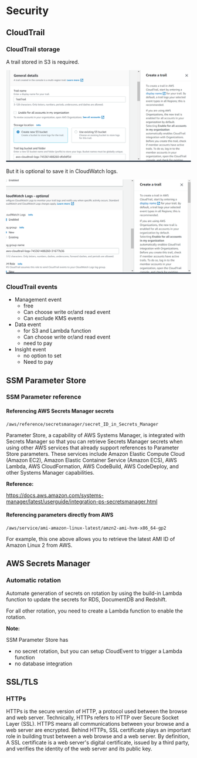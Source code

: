 # Security

## CloudTrail

### CloudTrail storage

A trail stored in S3 is required.

![CloudTrail_Storage_S3](Security_Images/CloudTrail_Storage_S3.png)

 But it is optional to save it in CloudWatch logs.

![](Security_Images/CloudTrail_Storage_CloudWatch_Log.png)

### CloudTrail events

* Management event
  -  free
  - Can choose write or/and read event
  - Can exclude KMS events
* Data event
  - for S3 and Lambda function
  - Can choose write or/and read event
  - need to pay
* Insight event
  - no option to set 
  - Need to pay

## SSM Parameter Store

### SSM Parameter reference

#### Referencing AWS Secrets Manager secrets

```
/aws/reference/secretsmanager/secret_ID_in_Secrets_Manager
```

Parameter Store, a capability of AWS Systems Manager, is integrated with Secrets Manager so that you can retrieve Secrets Manager secrets when using other AWS services that already support references to Parameter Store parameters. These services include Amazon Elastic Compute Cloud (Amazon EC2), Amazon Elastic Container Service (Amazon ECS), AWS Lambda, AWS CloudFormation, AWS CodeBuild, AWS CodeDeploy, and other Systems Manager capabilities.

**Reference:** 

https://docs.aws.amazon.com/systems-manager/latest/userguide/integration-ps-secretsmanager.html

#### Referencing parameters directly from AWS

```
/aws/service/ami-amazon-linux-latest/amzn2-ami-hvm-x86_64-gp2
```

For example, this one above allows you to retrieve the latest AMI ID of Amazon Linux 2 from AWS.

## AWS Secrets Manager

### Automatic rotation

Automate generation of secrets on rotation by using the build-in Lambda function to update the secrets for RDS, DocumentDB and Redshift. 

For all other rotation, you need to create a Lambda function to enable the rotation. 

**Note:**

SSM Parameter Store has

- no secret rotation, but you can setup CloudEvent to trigger a Lambda function
- no database integration

## SSL/TLS

### HTTPs

HTTPs is the secure version of HTTP, a protocol used between the browse and web server. Technically, HTTPs refers to HTTP over Secure Socket Layer (SSL). HTTPS means all communications between your browse and a web server are encrypted. Behind HTTPs, SSL certificate plays an important role in building trust between a web browse and a web server. By definition, A SSL certificate is a web server's digital certificate, issued by a third party, and verifies the identity of the web server and its public key. 

